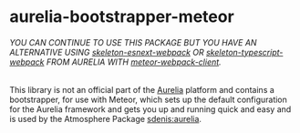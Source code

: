 # aurelia-bootstrapper-meteor

###### YOU CAN CONTINUE TO USE THIS PACKAGE BUT YOU HAVE AN ALTERNATIVE USING [skeleton-esnext-webpack](https://github.com/aurelia/skeleton-navigation/tree/master/skeleton-esnext-webpack) OR [skeleton-typescript-webpack](https://github.com/aurelia/skeleton-navigation/tree/master/skeleton-typescript-webpack) FROM AURELIA WITH [meteor-webpack-client](https://www.npmjs.com/package/meteor-webpack-client).

This library is not an official part of the [Aurelia](http://www.aurelia.io/) platform and contains a bootstrapper, for use with Meteor, which sets up the default configuration for the Aurelia framework and gets you up and running quick and easy and is used by the Atmosphere Package [sdenis:aurelia](https://atmospherejs.com/sdenis/aurelia).
